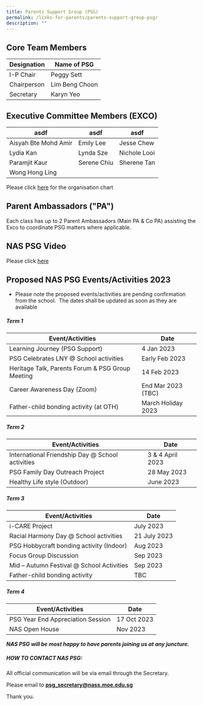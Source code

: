 ```yaml
---
title: Parents Support Group (PSG)
permalink: /links-for-parents/parents-support-group-psg/
description: ""
---
```

Core Team Members
-----------------
| Designation |Name of PSG |
| -------- | -------- |
| I-P Chair | Peggy Sett |
| Chairperson | Lim Beng Choon |
| Secretary | Karyn Yeo |



Executive Committee Members (EXCO)
----------------------------------

|asdf|asdf|asdf|
|-|-|-|
|Aisyah Bte Mohd Amir|Emily Lee|Jesse Chew|
|Lydia Kan|Lynda Sze|Nichole Looi|
|Paramjit Kaur|Serene Chiu|Sherene Tan
|Wong Hong Ling|||

  

Please click [here](https://drive.google.com/file/d/1ffPOqqLj18YNNLWvUZ3Us9eMMC7WaLXB/view) for the organisation chart  
  
  

Parent Ambassadors ("PA")
-------------------------

  

Each class has up to 2 Parent Ambassadors (Main PA & Co PA) assisting the Exco to coordinate PSG matters where applicable.

  

NAS PSG Video
-------------

  
Please click [here](https://drive.google.com/file/d/1wb1cq5ZZISQ2LuE9jO4T8a7ZzUeCq7D4/view)  
  

Proposed NAS PSG Events/Activities 2023
-------------------------

  * Please note the proposed events/activities are pending confirmation from the school.&nbsp; The dates shall be updated as soon as they are available

##### Term 1
|Event/Activities|Date|
|-|-|
|Learning Journey (PSG Support)|4 Jan 2023|
|PSG Celebrates LNY @ School activities|Early Feb 2023|
|Heritage Talk, Parents Forum & PSG Group Meeting|14 Feb 2023|
|Career Awareness Day (Zoom)|End Mar 2023 (TBC)|
|Father-child bonding activity (at OTH)|March Holiday 2023|
##### Term 2
|Event/Activities|Date|
|-|-|
|International Friendship Day @ School activities|3 & 4 April 2023|
|PSG Family Day Outreach Project|28 May 2023|
|Healthy Life style (Outdoor)|June 2023|
##### Term 3
|Event/Activities|Date|
|-|-|
|i-CARE Project|July 2023|
|Racial Harmony Day @ School activities|21 July 2023|
|PSG Hobbycraft bonding activity (Indoor)|Aug 2023|
|Focus Group Discussion|Sep 2023|
|Mid – Autumn Festival @ School Activities|Sep 2023|
|Father-child bonding activity|TBC|
##### Term 4
|Event/Activities|Date|
|-|-|
|PSG Year End Appreciation Session|17 Oct 2023|
|NAS Open House|Nov 2023|



  
  

**_NAS PSG will be most happy to have parents joining us at any juncture._**

##### **HOW TO CONTACT NAS PSG:**

All official communication will be via email through the Secretary.

Please email to
[**psg\_secretary@nass.moe.edu.sg**](mailto:psg_secretary@nass.moe.edu.sg)

Thank you.